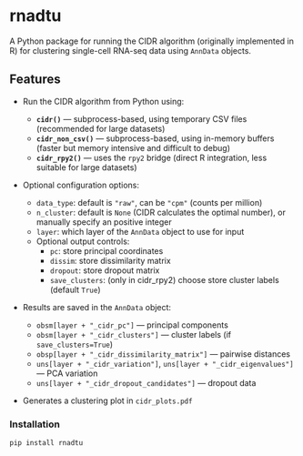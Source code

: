 # rnadtu

A Python package for running the CIDR algorithm (originally implemented in R) for clustering single-cell RNA-seq data using `AnnData` objects.

## Features

- Run the CIDR algorithm from Python using:

  - **`cidr()`** — subprocess-based, using temporary CSV files (recommended for large datasets)
  - **`cidr_non_csv()`** — subprocess-based, using in-memory buffers (faster but memory intensive and difficult to debug)
  - **`cidr_rpy2()`** — uses the `rpy2` bridge (direct R integration, less suitable for large datasets)

- Optional configuration options:

  - `data_type`: default is `"raw"`, can be `"cpm"` (counts per million)
  - `n_cluster`: default is `None` (CIDR calculates the optimal number), or manually specify an positive integer
  - `layer`: which layer of the `AnnData` object to use for input
  - Optional output controls:
    - `pc`: store principal coordinates
    - `dissim`: store dissimilarity matrix
    - `dropout`: store dropout matrix
    - `save_clusters`: (only in cidr_rpy2) choose store cluster labels (default `True`)

- Results are saved in the `AnnData` object:

  - `obsm[layer + "_cidr_pc"]` — principal components
  - `obsm[layer + "_cidr_clusters"]` — cluster labels (if `save_clusters=True`)
  - `obsp[layer + "_cidr_dissimilarity_matrix"]` — pairwise distances
  - `uns[layer + "_cidr_variation"]`, `uns[layer + "_cidr_eigenvalues"]` — PCA variation
  - `uns[layer + "_cidr_dropout_candidates"]` — dropout data

- Generates a clustering plot in `cidr_plots.pdf`

### Installation

```bash
pip install rnadtu
```
